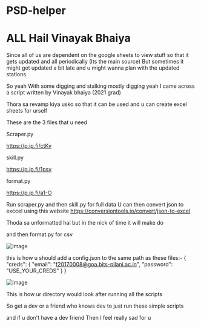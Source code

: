 # PSD-helper

# ALL Hail Vinayak Bhaiya 

Since all of us are dependent on the google sheets to view stuff so that it gets updated and all periodically (Its the main source)
But sometimes it might get updated a bit late and u might wanna plan with the updated stations

So yeah
With some digging and stalking
mostly digging yeah
I came across a script written by Vinayak bhaiya (2021 grad)

Thora sa revamp kiya usko so that it can be used and u can create excel sheets for urself

These are the 3 files that u need

Scraper.py

https://p.ip.fi/ctKv

skill.py

https://p.ip.fi/1psv

format.py

https://p.ip.fi/a1-O

Run scraper.py
and then
skill.py for full data
U can then convert json to exccel using this website https://conversiontools.io/convert/json-to-excel

Thoda sa unformatted hai but in the nick of time it will make do

and then format.py for csv

![image](https://user-images.githubusercontent.com/59202075/169376043-41591bcc-49e6-49ee-84ca-0dc2d3f79c78.png)

this is how u should add a config.json to the same path as these files:-
{
		"creds": {
			"email": "f20170008@goa.bits-pilani.ac.in",
			"password": "USE_YOUR_CREDS"
		}
}

![image](https://user-images.githubusercontent.com/59202075/169376089-23f61705-2f3b-40dd-aee4-e6c689435541.png)


This is how ur directory would look after running all the scripts

So get a dev or a friend who knows dev to just run these simple scripts

and if u don't have a dev friend
Then I feel really sad for u
